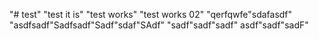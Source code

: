 "# test" 
"test it is"
"test works"
"test works 02"
"qerfqwfe"sdafasdf"
"asdfsadf"Sadfsadf"Sadf"sdaf"SAdf"
"sadf"sadf"sadf"
asdf"sadf"sadF"
